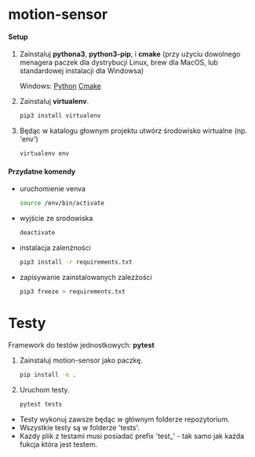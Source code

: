 # motion-sensor

#### Setup

1. Zainstaluj **pythona3**, **python3-pip**, i  **cmake** (przy użyciu dowolnego menagera paczek dla dystrybucji Linux, brew dla MacOS, lub standardowej instalacji dla Windowsa)

    Windows: [Python](https://www.python.org/downloads/) [Cmake](https://cmake.org/download/)
    
2. Zainstaluj **virtualenv**.
    ```bash
    pip3 install virtualenv
    ```
    
3. Będąc w katalogu głownym projektu utwórz środowisko wirtualne (np. 'env')
    ```bash
    virtualenv env
    ```

#### Przydatne komendy
- uruchomienie venva
    ```bash
    source /env/bin/activate
    ```
- wyjście ze srodowiska
    ```bash
    deactivate
    ```
- instalacja zalenżności
    ```bash
    pip3 install -r requirements.txt
    ```
- zapisywanie zainstalowanych zalezżości
    ```bash
    pip3 freeze > requirements.txt
    ```

# Testy
Framework do testów jednostkowych: **pytest**

1. Zainstaluj motion-sensor jako paczkę.
    ```bash 
    pip install -e .
    ```

2. Uruchom testy.
    ```bash 
    pytest tests
    ```

- Testy wykonuj zawsze będąc w głównym folderze repozytorium.
- Wszystkie testy są w folderze 'tests'.
- Kazdy plik z testami musi posiadać prefix 'test_' - tak samo jak każda fukcja która jest testem.

